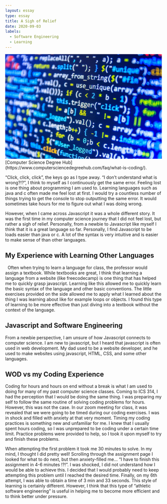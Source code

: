 ```yaml
---
layout: essay
type: essay
title: A Sigh of Relief 
date: 2020-09-03
labels:
  - Software Engineering
  - Learning
---
```


<img class="ui medium centered floated image" src="../images/A-sigh-of-relief.jpg">
[Computer Science Degree Hub](https://www.computersciencedegreehub.com/faq/what-is-coding/).


“Click, click, click”, the keys go as I type away. “I don’t understand what is wrong?!?”, I think to myself as I continuously get the same error. Feeling lost is one thing about programming I am used to. Learning languages such as java and c often made me feel lost at first. I would try a countless number of things trying to get the console to stop outputting the same error. It would sometimes take hours for me to figure out what I was doing wrong. 
 

However, when I came across Javascript it was a whole different story. It was the first time in my computer science journey that I did not feel lost, but rather a sigh of relief. 
Personally, from a newbie to Javascript like myself I think that it is a great language so far. Personally, I find Javascript to be loads easier than java or c. A lot of the syntax is very intuitive and is easier to make sense of than other languages. 

## My Experience with Learning Other Languages
 
Often when trying to learn a language for class, the professor would assign a textbook. While textbooks are great, I think that learning a language from a website (like freecodecamp) is one thing that has helped me to quickly grasp javascript. Learning like this allowed me to quickly learn the basic syntax of the language and other basic conventions. The little exercises provided on the side allowed me to apply what I learned about the thing I was learning about like for example loops or objects. I found this type of learning to be more effective than just diving into a textbook without the context of the language. 


## Javascript and Software Engineering

From a newbie perspective, I am unsure of how Javascript connects to computer science. I am new to javascript, but I heard that javascript is often used in web development. My dad used to be a website developer, and he used to make websites using javascript, HTML, CSS, and some other languages. 
 
## WOD vs my Coding Experience 

Coding for hours and hours on end without a break is what I am used to doing for many of my past computer science classes. Coming to ICS 314, I had the perception that I would be doing the same thing. I was preparing my self to follow the same routine of solving coding problems for hours. However, this was not the case. In our zoom meeting for class, it was revealed that we were going to be timed during our coding exercises. I was in shock and filled with anxiety at that very moment. Timing my coding practices is something new and unfamiliar for me. I knew that I usually spent hours coding, so I was unprepared to be coding under a certain time limit. Practice problems were provided to help, so I took it upon myself to try and finish these problems. 

When attempting the first problem it took me 30 minutes to solve. In my mind, I thought I did pretty well! Scrolling through the assignment page I looked for what to do next, but then anxiety-filled me… “I have to finish this assignment in 4-6 minutes !?!”. I was shocked, I did not understand how I would be able to achieve this. I decided that I would probably need to keep attempting this problem until I reached the desired time. Finally, on my 6th attempt, I was able to obtain a time of 3 min and 33 seconds. This style of learning is certainly different. However, I think that this type of “athletic software engineering” is useful in helping me to become more efficient and to think better under pressure. 
 



